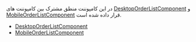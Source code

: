 <div class="dp-doc-container"">

<div class="dp-doc-tags">

<div class="mobile-version"></div>
<div class="desktop-version"></div>
<div class="no-template"></div>

</div>

<div class="dp-doc-body">

در این کامپوننت منطق مشترک بین کامپوننت های
 [DesktopOrderListComponent](DesktopOrderListComponent.html#readme)
و
 [MobileOrderListComponent](MobileOrderListComponent.html#readme)
قرار داده شده است.
 
</div>

<div class="dp-doc-links">

<div class="children"></div>

+ [DesktopOrderListComponent](DesktopOrderListComponent.html#readme)
+ [MobileOrderListComponent](MobileOrderListComponent.html#readme)


</div>


</div> 


